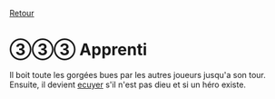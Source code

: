 [Retour](..)

# ③③③ Apprenti
Il boit toute les gorgées bues par les autres joueurs jusqu'a son tour.
Ensuite, il devient [ecuyer](../roles/ecuyer) s'il n'est pas dieu et si un héro existe.
